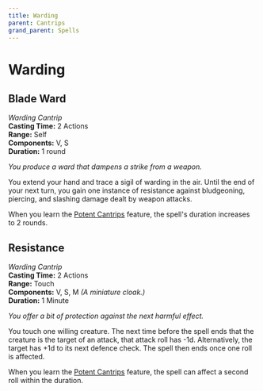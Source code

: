 ```yaml
---
title: Warding
parent: Cantrips
grand_parent: Spells
---
```


# Warding

## Blade Ward
*Warding Cantrip*<br>
**Casting Time:** 2 Actions<br>
**Range:** Self<br>
**Components:** V, S<br>
**Duration:** 1 round

*You produce a ward that dampens a strike from a weapon.*

You extend your hand and trace a sigil of warding in the air. Until the end of your next turn, you gain one instance of resistance against bludgeoning, piercing, and slashing damage dealt by weapon attacks.

When you learn the [Potent Cantrips](https://stormchaserroleplaying.com/stormchaserRPG/Classes/Mage/#potent-cantrips) feature, the spell's duration increases to 2 rounds.

## Resistance
*Warding Cantrip*<br>
**Casting Time:** 2 Actions<br>
**Range:** Touch<br>
**Components:** V, S, M *(A miniature cloak.)*<br>
**Duration:** 1 Minute

*You offer a bit of protection against the next harmful effect.*

You touch one willing creature. The next time before the spell ends that the creature is the target of an attack, that attack roll has -1d. Alternatively, the target has +1d to its next defence check. The spell then ends once one roll is affected.

When you learn the [Potent Cantrips](https://stormchaserroleplaying.com/stormchaserRPG/Classes/Mage/#potent-cantrips) feature, the spell can affect a second roll within the duration.
